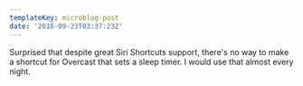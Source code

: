 ```yaml
---
templateKey: microblog-post
date: '2018-09-23T03:37:23Z'
---
```


Surprised that despite great Siri Shortcuts support, there's no way to make a shortcut for Overcast that sets a sleep timer. I would use that almost every night.

